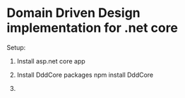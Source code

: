# Domain Driven Design implementation for .net core 

Setup:

1) Install asp.net core app

2) Install DddCore packages npm install DddCore

3) 
